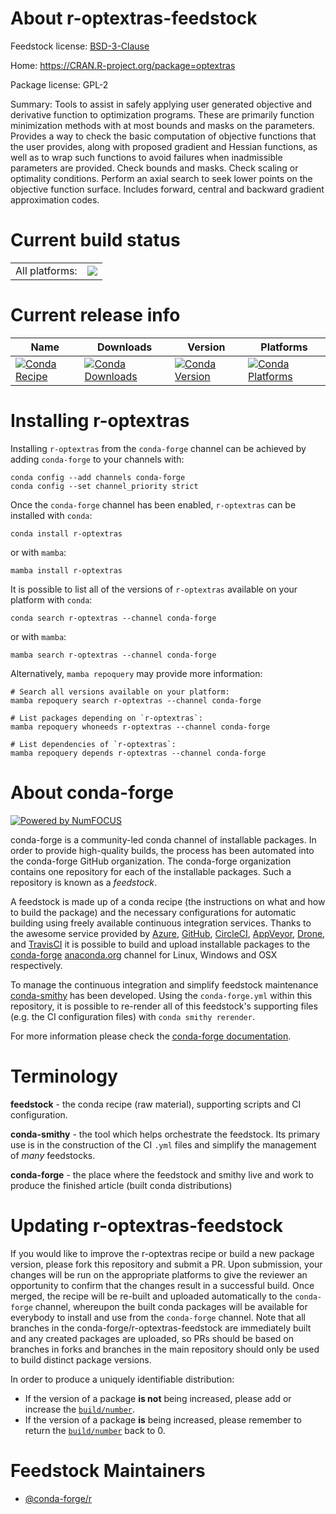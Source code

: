 About r-optextras-feedstock
===========================

Feedstock license: [BSD-3-Clause](https://github.com/conda-forge/r-optextras-feedstock/blob/main/LICENSE.txt)

Home: https://CRAN.R-project.org/package=optextras

Package license: GPL-2

Summary: Tools to assist in safely applying user generated objective and derivative function to optimization programs. These are primarily function minimization methods with at most bounds and masks on the parameters. Provides a way to check the basic computation of objective functions that the user provides, along with proposed gradient and Hessian functions, as well as to wrap such functions to avoid failures when inadmissible parameters are provided. Check bounds and masks. Check scaling or optimality conditions. Perform an axial search to seek lower points on the objective function surface. Includes forward, central and backward gradient approximation codes.

Current build status
====================


<table><tr><td>All platforms:</td>
    <td>
      <a href="https://dev.azure.com/conda-forge/feedstock-builds/_build/latest?definitionId=1411&branchName=main">
        <img src="https://dev.azure.com/conda-forge/feedstock-builds/_apis/build/status/r-optextras-feedstock?branchName=main">
      </a>
    </td>
  </tr>
</table>

Current release info
====================

| Name | Downloads | Version | Platforms |
| --- | --- | --- | --- |
| [![Conda Recipe](https://img.shields.io/badge/recipe-r--optextras-green.svg)](https://anaconda.org/conda-forge/r-optextras) | [![Conda Downloads](https://img.shields.io/conda/dn/conda-forge/r-optextras.svg)](https://anaconda.org/conda-forge/r-optextras) | [![Conda Version](https://img.shields.io/conda/vn/conda-forge/r-optextras.svg)](https://anaconda.org/conda-forge/r-optextras) | [![Conda Platforms](https://img.shields.io/conda/pn/conda-forge/r-optextras.svg)](https://anaconda.org/conda-forge/r-optextras) |

Installing r-optextras
======================

Installing `r-optextras` from the `conda-forge` channel can be achieved by adding `conda-forge` to your channels with:

```
conda config --add channels conda-forge
conda config --set channel_priority strict
```

Once the `conda-forge` channel has been enabled, `r-optextras` can be installed with `conda`:

```
conda install r-optextras
```

or with `mamba`:

```
mamba install r-optextras
```

It is possible to list all of the versions of `r-optextras` available on your platform with `conda`:

```
conda search r-optextras --channel conda-forge
```

or with `mamba`:

```
mamba search r-optextras --channel conda-forge
```

Alternatively, `mamba repoquery` may provide more information:

```
# Search all versions available on your platform:
mamba repoquery search r-optextras --channel conda-forge

# List packages depending on `r-optextras`:
mamba repoquery whoneeds r-optextras --channel conda-forge

# List dependencies of `r-optextras`:
mamba repoquery depends r-optextras --channel conda-forge
```


About conda-forge
=================

[![Powered by
NumFOCUS](https://img.shields.io/badge/powered%20by-NumFOCUS-orange.svg?style=flat&colorA=E1523D&colorB=007D8A)](https://numfocus.org)

conda-forge is a community-led conda channel of installable packages.
In order to provide high-quality builds, the process has been automated into the
conda-forge GitHub organization. The conda-forge organization contains one repository
for each of the installable packages. Such a repository is known as a *feedstock*.

A feedstock is made up of a conda recipe (the instructions on what and how to build
the package) and the necessary configurations for automatic building using freely
available continuous integration services. Thanks to the awesome service provided by
[Azure](https://azure.microsoft.com/en-us/services/devops/), [GitHub](https://github.com/),
[CircleCI](https://circleci.com/), [AppVeyor](https://www.appveyor.com/),
[Drone](https://cloud.drone.io/welcome), and [TravisCI](https://travis-ci.com/)
it is possible to build and upload installable packages to the
[conda-forge](https://anaconda.org/conda-forge) [anaconda.org](https://anaconda.org/)
channel for Linux, Windows and OSX respectively.

To manage the continuous integration and simplify feedstock maintenance
[conda-smithy](https://github.com/conda-forge/conda-smithy) has been developed.
Using the ``conda-forge.yml`` within this repository, it is possible to re-render all of
this feedstock's supporting files (e.g. the CI configuration files) with ``conda smithy rerender``.

For more information please check the [conda-forge documentation](https://conda-forge.org/docs/).

Terminology
===========

**feedstock** - the conda recipe (raw material), supporting scripts and CI configuration.

**conda-smithy** - the tool which helps orchestrate the feedstock.
                   Its primary use is in the construction of the CI ``.yml`` files
                   and simplify the management of *many* feedstocks.

**conda-forge** - the place where the feedstock and smithy live and work to
                  produce the finished article (built conda distributions)


Updating r-optextras-feedstock
==============================

If you would like to improve the r-optextras recipe or build a new
package version, please fork this repository and submit a PR. Upon submission,
your changes will be run on the appropriate platforms to give the reviewer an
opportunity to confirm that the changes result in a successful build. Once
merged, the recipe will be re-built and uploaded automatically to the
`conda-forge` channel, whereupon the built conda packages will be available for
everybody to install and use from the `conda-forge` channel.
Note that all branches in the conda-forge/r-optextras-feedstock are
immediately built and any created packages are uploaded, so PRs should be based
on branches in forks and branches in the main repository should only be used to
build distinct package versions.

In order to produce a uniquely identifiable distribution:
 * If the version of a package **is not** being increased, please add or increase
   the [``build/number``](https://docs.conda.io/projects/conda-build/en/latest/resources/define-metadata.html#build-number-and-string).
 * If the version of a package **is** being increased, please remember to return
   the [``build/number``](https://docs.conda.io/projects/conda-build/en/latest/resources/define-metadata.html#build-number-and-string)
   back to 0.

Feedstock Maintainers
=====================

* [@conda-forge/r](https://github.com/conda-forge/r/)


